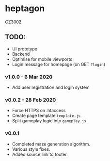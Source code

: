 # heptagon
CZ3002

## TODO: 
- UI prototype
- Backend
- Optimise for mobile viewports
- Login message for homepage (on GET `?login`)

### v1.0.0 - 6 Mar 2020
- Add user registration and login system

### v0.0.2 - 28 Feb 2020
- Force HTTPS on .htaccess
- Create page template `template.js` 
- Split gameplay logic into `gameplay.js`

### v0.0.1
- Completed maze generation algorithm. 
- Various style fixes. 
- Added source link to footer.